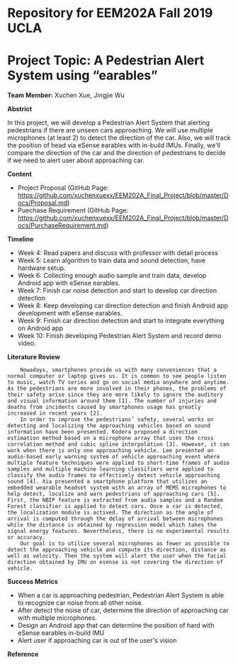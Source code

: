 # Repository for EEM202A Fall 2019 UCLA
# Project Topic: A Pedestrian Alert System using “earables”

__Team Member:__ Xuchen Xue, Jingjie Wu

__Abstrict__ 

In this project, we will develop a Pedestrian Alert System that alerting pedestrians if there are unseen cars approaching. We will use multiple microphones (at least 2) to detect the direction of the car. Also, we will track the position of head via eSense earables with in-build IMUs. Finally, we'll compare the direction of the car and the direction of pedestrians to decide if we need to alert user about approaching car. 

__Content__
  * Project Proposal (GitHub Page: https://github.com/xuchenxuexx/EEM202A_Final_Project/blob/master/Docs/Proposal.md)
  * Puechase Requirement (GitHub Page: https://github.com/xuchenxuexx/EEM202A_Final_Project/blob/master/Docs/PurchaseRequirement.md)
  
__Timeline__ 
  * Week 4: Read papers and discuss with professor with detail process
  * Week 5: Learn algorithm to train data and sound detection, have hardware setup.
  * Week 6: Collecting enough audio sample and train data, develop Android app with eSense earables.
  * Week 7: Finish car noise detection and start to develop car direction detection
  * Week 8: Keep developing car direction detection and finish Android app development with eSense earables.
  * Week 9: Finish car direction detection and start to integrate everything on Android app
  * Week 10: Finish developing Pedestrian Alert System and record demo video.

__Literature Review__

        Nowadays, smartphones provide us with many conveniences that a normal computer or laptop gives us. It is common to see people listen to music, watch TV series and go on social media anywhere and anytime. As the pedestrians are more involved in their phones, the problems of their safety arise since they are more likely to ignore the auditory and visual information around them [1]. The number of injuries and deaths from incidents caused by smartphones usage has greatly increased in recent years [2].
        In order to improve the pedestrians’ safety, several works on detecting and localizing the approaching vehicles based on sound information have been presented. Kodera proposed a direction estimation method based on a microphone array that uses the cross correlation method and cubic spline interpolation [3]. However, it can work when there is only one approaching vehicle. Lee presented an audio-based early warning system of vehicle approaching event where multiple feature techniques were applied to short-time frames of audio samples and multiple machine learning classifiers were applied to classify the audio frames to effectively detect vehicle approaching sound [4]. Xia presented a smartphone platform that utilizes an embedded wearable headset system with an array of MEMS microphones to help detect, localize and warn pedestrians of approaching cars [5]. First, the NBIP feature is extracted from audio samples and a Random Forest classifier is applied to detect cars. Once a car is detected, the localization module is actived. The direction as the angle of arrival is computed through the delay of arrival between microphones while the distance is obtained by regression model which takes the signal energy features. Nevertheless, there is no experimental results or accuracy.
        Our goal is to utilize several microphones as fewer as possible to detect the approaching vehicle and compute its direction, distance as well as velocity. Then the system will alert the user when the facial direction obtained by IMU on esense is not covering the direction of vehicle.

__Success Metrics__

  * When a car is approaching pedestrian,  Pedestrian Alert System is able to recognize car noise from all other noise.
  * After detect the noise of car, determine the direction of approaching car with multiple  microphones.
  * Design an Android app that can determine the position of hard with eSense earables in-build IMU
  * Alert user if approaching car is out of the user's vision

__Reference__




